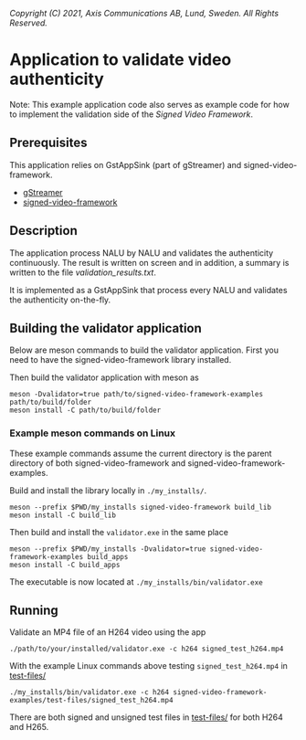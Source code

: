 *Copyright (C) 2021, Axis Communications AB, Lund, Sweden. All Rights Reserved.*

# Application to validate video authenticity
Note: This example application code also serves as example code for how to implement the validation side of
the *Signed Video Framework*.

## Prerequisites
This application relies on GstAppSink (part of gStreamer) and signed-video-framework.
- [gStreamer](https://gstreamer.freedesktop.org/documentation/installing/index.html?gi-language=c)
- [signed-video-framework](https://github.com/AxisCommunications/signed-video-framework)

## Description
The application process NALU by NALU and validates the authenticity continuously. The result is
written on screen and in addition, a summary is written to the file *validation_results.txt*.

It is implemented as a GstAppSink that process every NALU and validates the authenticity on-the-fly.

## Building the validator application
Below are meson commands to build the validator application. First you need to have the signed-video-framework library installed.

Then build the validator application with meson as
```
meson -Dvalidator=true path/to/signed-video-framework-examples path/to/build/folder
meson install -C path/to/build/folder
```

### Example meson commands on Linux
These example commands assume the current directory is the parent directory of both signed-video-framework and signed-video-framework-examples.

Build and install the library locally in `./my_installs/`.
```
meson --prefix $PWD/my_installs signed-video-framework build_lib
meson install -C build_lib
```
Then build and install the `validator.exe` in the same place
```
meson --prefix $PWD/my_installs -Dvalidator=true signed-video-framework-examples build_apps
meson install -C build_apps
```
The executable is now located at `./my_installs/bin/validator.exe`

## Running
Validate an MP4 file of an H264 video using the app
```
./path/to/your/installed/validator.exe -c h264 signed_test_h264.mp4
```
With the example Linux commands above testing `signed_test_h264.mp4` in [test-files/](../../test-files/)
```
./my_installs/bin/validator.exe -c h264 signed-video-framework-examples/test-files/signed_test_h264.mp4
```

There are both signed and unsigned test files in [test-files/](../../test-files/) for both H264 and
H265.
